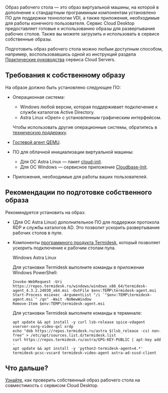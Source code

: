 Образ рабочего стола — это образ виртуальной машины, на которой в дополнение к стандартным программным компонентам установлено ПО для поддержки технологии VDI, а также приложения, необходимые для работы конечного пользователя. Сервис Cloud Desktop предоставляет готовые к использованию образы для развертывания рабочих столов. Также вы можете загрузить и использовать в сервисе собственные образы.

Подготовить образ рабочего стола можно любым доступным способом, например, воспользовавшись одной из инструкций раздела [Практические руководства](/ru/computing/iaas/how-to-guides) сервиса Cloud Servers.

## Требования к собственному образу

На образе должно быть установлено следующее ПО:

- Операционная система:

  - Windows любой версии, которая поддерживает подключение к службе каталогов Active Directory.
  - Astra Linux «Орел» с установленным графическим интерфейсом.

  Чтобы использовать другие операционные системы, обратитесь в [техническую поддержку](/ru/contacts).

- [Гостевой агент QEMU](https://pve.proxmox.com/wiki/Qemu-guest-agent).
- ПO для облачной инициализации виртуальной машины:

  - Для ОС Astra Linux — пакет [cloud-init](https://www.ibm.com/docs/ru/powervc-cloud/2.0.0?topic=init-installing-configuring-cloud-linux).
  - Для ОС Windows — сервисное приложение [Cloudbase-Init](https://cloudbase.it/cloudbase-init/).

- Приложения, необходимые для работы ваших пользователей.

## Рекомендации по подготовке собственного образа

Рекомендуется установить на образ:

- (Для ОС Astra Linux) дополнительное ПО для поддержки протокола RDP и службы каталогов AD. Это позволит ускорить развертывание рабочих столов в пуле.
- Компоненты [программного продукта Termidesk](https://termidesk.ru/), который позволяет ускорить подключение к рабочим столам пула.

    <tabs>
    <tablist>
    <tab>Windows</tab>
    <tab>Astra Linux</tab>
    </tablist>
    <tabpanel>

    Для установки Termidesk выполните команды в приложении Windows PowerShell:

    ```shell
    Invoke-WebRequest -Uri https://repos.termidesk.ru/windows/windows_x86_64/termidesk-agent_4.3.2.24030_x64.msi -OutFile $env:TEMP\termidesk-agent.msi
    Start-Process msiexec -ArgumentList "/i `"$env:TEMP\termidesk-agent.msi`" /qn" -Wait -NoNewWindow
    Remove-Item $env:TEMP\termidesk-agent.msi
    ```

    </tabpanel>
    <tabpanel>

    Для установки Termidesk выполните команды в терминале:

    ```shell
    apt update && apt install -y curl lsb-release spice-vdagent xserver-xorg-video-qxl xrdp
    echo "deb https://repos.termidesk.ru/astra $(lsb_release -cs) non-free" > /etc/apt/sources.list.d/termidesk.list
    curl https://repos.termidesk.ru/astra/GPG-KEY-PUBLIC | apt-key add -
    apt update && apt install -y 'python3-termidesk-agent=4.*' termidesk-pcsc-vscard termidesk-video-agent astra-ad-sssd-client
    ```

    </tabpanel>
    </tabs>

## Что дальше?

[Узнайте](/ru/computing/cloud-desktops/how-to-guides/check-desktop-image), как проверить собственный образ рабочего стола на совместимость с сервисом Cloud Desktop.
